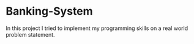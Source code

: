 # Banking-System
In this project I tried to implement my programming skills on a real world problem statement.
